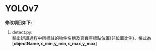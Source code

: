 # **YOLOv7**
**修改項目如下:**

1. detect.py:  
輸出辨識過程中所標註的物件名稱及真實座標點位置(非位置比例)，格式為[**objectName,x_min,y_min,x_max,y_max**]